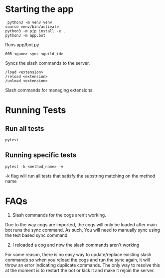# Starting the app
```
 python3 -m venv venv
source venv/bin/activate
python3 -m pip install -e .
python3 -m app.bot
```
Runs app/bot.py

```
00R <game> sync <guild_id>
```
Syncs the slash commands to the server.

```
/load <extension>
/reload <extension>
/unload <extension>
```
Slash commands for managing extensions.

# Running Tests

## Run all tests
```
pytest
```

## Running specific tests
```
pytest -k <method_name> -v
```

-k flag will run all tests that satisfy the substring matching on the method name


# FAQs
1. Slash commands for the cogs aren't working.

Due to the way cogs are imported, the cogs will only be loaded after main bot runs the sync command.
As such, You will need to manually sync using the text based sync command.

2. I reloaded a cog and now the slash commands aren't working

For some reason, there is no easy way to update/replace existing slash commands so when you reload the cogs and run the sync again, it will throw an error indicating duplicate commands. The only way to resolve this at the moment is to restart the bot or kick it and make it rejoin the server.

